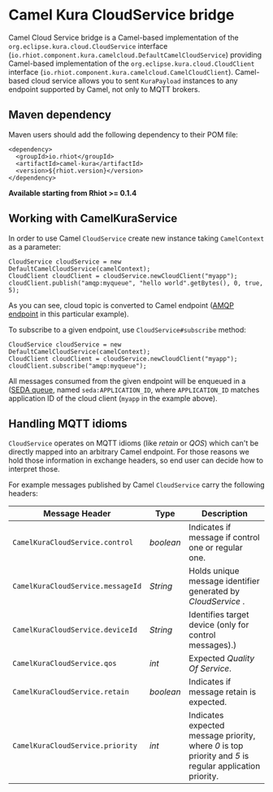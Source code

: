 # Camel Kura CloudService bridge

Camel Cloud Service bridge is a Camel-based implementation of the `org.eclipse.kura.cloud.CloudService` interface
(`io.rhiot.component.kura.camelcloud.DefaultCamelCloudService`) providing Camel-based implementation of the
 `org.eclipse.kura.cloud.CloudClient` interface (`io.rhiot.component.kura.camelcloud.CamelCloudClient`). Camel-based
cloud service allows you to sent `KuraPayload` instances to any endpoint supported by Camel, not only to MQTT brokers.

## Maven dependency

Maven users should add the following dependency to their POM file:

    <dependency>
      <groupId>io.rhiot</groupId>
      <artifactId>camel-kura</artifactId>
      <version>${rhiot.version}</version>
    </dependency>

**Available starting from Rhiot >= 0.1.4**

## Working with CamelKuraService

In order to use Camel `CloudService` create new instance taking `CamelContext` as a parameter:

    CloudService cloudService = new DefaultCamelCloudService(camelContext);
    CloudClient cloudClient = cloudService.newCloudClient("myapp");
    cloudClient.publish("amqp:myqueue", "hello world".getBytes(), 0, true, 5);

As you can see, cloud topic is converted to Camel endpoint ([AMQP endpoint](http://camel.apache.org/amqp) in this
particular example).

To subscribe to a given endpoint, use `CloudService#subscribe` method:

    CloudService cloudService = new DefaultCamelCloudService(camelContext);
    CloudClient cloudClient = cloudService.newCloudClient("myapp");
    cloudClient.subscribe("amqp:myqueue");

All messages consumed from the given endpoint will be enqueued in a ([SEDA queue](http://camel.apache.org/seda), named
`seda:APPLICATION_ID`, where `APPLICATION_ID` matches application ID of the cloud client (`myapp` in the example above).

## Handling MQTT idioms

`CloudService` operates on MQTT idioms (like *retain* or *QOS*) which can't be directly mapped into an arbitrary Camel
endpoint. For those reasons we hold those information in exchange headers, so end user can decide how to interpret those.

For example messages published by Camel `CloudService` carry the following headers:

| Message Header                 | Type |  Description        |
|------------------|----------------------|----------|
| `CamelKuraCloudService.control`  |  *boolean*    | Indicates if message if control one or regular one. |
| `CamelKuraCloudService.messageId`   |  *String*  |  Holds unique message identifier generated by *CloudService* . |
| `CamelKuraCloudService.deviceId`|  *String*  | Identifies target device (only for control messages).) |
| `CamelKuraCloudService.qos`            |  *int*  | Expected *Quality Of Service*. |
| `CamelKuraCloudService.retain`         |  *boolean*  | Indicates if message retain is expected.  |
| `CamelKuraCloudService.priority`       |  *int*  | Indicates expected message priority, where *0* is top priority and *5* is regular application priority. |
